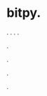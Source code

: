 # bitpy.
.
.
.
.












.






















































.
























.



























.





























